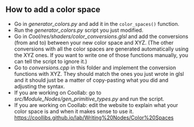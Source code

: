 
## How to add a color space

- Go in *generator_colors.py* and add it in the `color_spaces()` function.
- Run the *generator_colors.py* script you just modified.
- Go in *Cool/res/shaders/color_conversions.glsl* and add the conversions (from and to) between your new color space and XYZ. (The other conversions with all the color spaces are generated automatically using the XYZ ones. If you want to write one of those functions manually, you can tell the script to ignore it.)
- Go to *conversions.cpp* in this folder and implement the conversion functions with XYZ. They should match the ones you just wrote in glsl and it should just be a matter of copy-pasting what you did and adjusting the syntax.
- If you are working on Coollab: go to *src/Module_Nodes/gen_primitive_types.py* and run the script.
- If you are working on Coollab: edit the website to explain what your color space is and when it makes sense to use it. https://coollibs.github.io/lab/Writing%20Nodes/Color%20Spaces